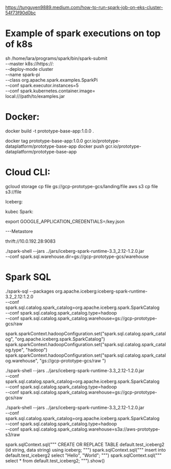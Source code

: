 https://tunguyen9889.medium.com/how-to-run-spark-job-on-eks-cluster-54f73f90d0bc


# Example of spark executions on top of k8s
sh /home/lara/programs/spark/bin/spark-submit \
    --master k8s://https://<k8s-apiserver-host>:<k8s-apiserver-port> \
    --deploy-mode cluster \
    --name spark-pi \
    --class org.apache.spark.examples.SparkPi \
    --conf spark.executor.instances=5 \
    --conf spark.kubernetes.container.image=<spark-image> \
    local:///path/to/examples.jar

                                                             

# Docker:

docker build -t prototype-base-app:1.0.0 .

docker tag prototype-base-app:1.0.0 gcr.io/prototype-dataplatform/prototype-base-app
docker push gcr.io/prototype-dataplatform/prototype-base-app


# Cloud CLI:

gcloud storage cp file  gs://gcp-prototype-gcs/landing/file
aws s3 cp file s3://file


Iceberg:



kubec
Spark:


export GOOGLE_APPLICATION_CREDENTIALS=<path>/key.json




---Metastore


thrift://10.0.192.28:9083

./spark-shell --jars ../jars/iceberg-spark-runtime-3.3_2.12-1.2.0.jar \
    --conf spark.sql.warehouse.dir=gs://gcp-prototype-gcs/warehouse


# Spark SQL 

./spark-sql --packages org.apache.iceberg:iceberg-spark-runtime-3.2_2.12:1.2.0 \
    --conf spark.sql.catalog.spark_catalog=org.apache.iceberg.spark.SparkCatalog \
    --conf spark.sql.catalog.spark_catalog.type=hadoop \
    --conf spark.sql.catalog.spark_catalog.warehouse=gs://gcp-prototype-gcs/raw 


spark.sparkContext.hadoopConfiguration.set("spark.sql.catalog.spark_catalog", "org.apache.iceberg.spark.SparkCatalog")
spark.sparkContext.hadoopConfiguration.set("spark.sql.catalog.spark_catalog.type", "hadoop")
spark.sparkContext.hadoopConfiguration.set("spark.sql.catalog.spark_catalog.warehouse", "gs://gcp-prototype-gcs/raw ")


./spark-shell --jars ../jars/iceberg-spark-runtime-3.3_2.12-1.2.0.jar \
    --conf spark.sql.catalog.spark_catalog=org.apache.iceberg.spark.SparkCatalog \
    --conf spark.sql.catalog.spark_catalog.type=hadoop \
    --conf spark.sql.catalog.spark_catalog.warehouse=gs://gcp-prototype-gcs/raw 


./spark-shell --jars ../jars/iceberg-spark-runtime-3.3_2.12-1.2.0.jar \
    --conf spark.sql.catalog.spark_catalog=org.apache.iceberg.spark.SparkCatalog \
    --conf spark.sql.catalog.spark_catalog.type=hadoop \
    --conf spark.sql.catalog.spark_catalog.warehouse=s3a://aws-prototype-s3/raw

spark.sqlContext.sql(""" CREATE OR REPLACE TABLE default.test_iceberg2 (id string, data string) using iceberg; """)
spark.sqlContext.sql(""" insert into default.test_iceberg2 select "Hello", "World"; """)
spark.sqlContext.sql(""" select * from default.test_iceberg2; """).show()



